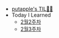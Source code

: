 
* [putapple's TIL✍🏻](/)
* Today I Learned
  * [2월2주차](/til/til-2022_02_week2.md "2월 2주차 TIL")
  * [2월3주차](/til/til-2022_02_week3.md "2월 3주차 TIL")

